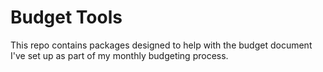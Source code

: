 # Budget Tools
This repo contains packages designed to help with the budget document I've set up as part of my monthly budgeting process.
